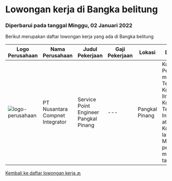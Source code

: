 
  # Lowongan kerja di Bangka belitung

  ### Diperbarui pada tanggal Minggu, 02 Januari 2022

  Berikut merupakan daftar lowongan kerja yang ada di Bangka belitung

  |Logo Perusahaan | Nama Perusahaan | Judul Pekerjaan | Gaji Pekerjaan | Lokasi | Deskripsi | Tanggal diunggah | Pranala |
  | -------------- | --------------- | --------------- | --------- | --------- | -------------- | ------- | ----------- |
  |![logo-perusahaan](https://image-service-cdn.seek.com.au/faf1379cb2f8ff5c87162dc20c60c0d2f63dba1c/ee4dce1061f3f616224767ad58cb2fc751b8d2dc)|PT Nusantara Compnet Integrator|Service Point Engineer Pangkal Pinang|---|Pangkal Pinang|Kualifikasi: Pendidikan minimal S1 Teknik Komputer, Ilmu Komputer, Teknik Informatika atau Ilmu Komputer lainnya. Memiliki pengalaman minimal 1 tahun,...|Rabu, 22 Desember 2021|https://www.jobstreet.co.id/id/job/service-point-engineer-pangkal-pinang-3713919?token=0~e7374c17-5790-43e4-bdbc-283b3b9c9ade&sectionRank=1&jobId=jobstreet-id-job-3713919|


  [Kembali ke daftar lowongan kerja 🔙](../README.md#daftar-lowongan-kerja)
  